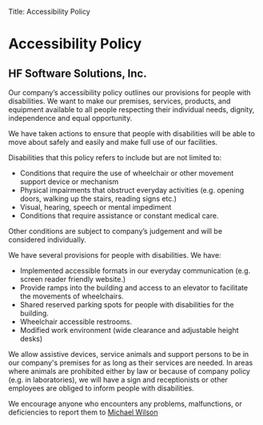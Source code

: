 Title: Accessibility Policy

Accessibility Policy
=============================

HF Software Solutions, Inc.
---------------------------

Our company’s accessibility policy outlines our provisions for people with disabilities. We want to make our premises, services, products, and equipment available to all people respecting their individual needs, dignity, independence and equal opportunity.

We have taken actions to ensure that people with disabilities will be able to move about safely and easily and make full use of our facilities.

Disabilities that this policy refers to include but are not limited to:

  - Conditions that require the use of wheelchair or other movement support device or mechanism
  - Physical impairments that obstruct everyday activities (e.g. opening doors, walking up the stairs, reading signs etc.)
  - Visual, hearing, speech or mental impediment
  - Conditions that require assistance or constant medical care.

Other conditions are subject to company’s judgement and will be considered individually.

We have several provisions for people with disabilities. We have:

  - Implemented accessible formats in our everyday communication (e.g. screen reader friendly website.)
  - Provide ramps into the building and access to an elevator to facilitate the movements of wheelchairs.
  - Shared reserved parking spots for people with disabilities for the building.
  - Wheelchair accessible restrooms.
  - Modified work environment (wide clearance and adjustable height desks)

We allow assistive devices, service animals and support persons to be in our company's premises for as long as their services are needed. In areas where animals are prohibited either by law or because of company policy (e.g. in laboratories), we will have a sign and receptionists or other employees are obliged to inform people with disabilities.

We encourage anyone who encounters any problems, malfunctions, or deficiencies to report them to [Michael Wilson](mailto:wilson@healthfocus.io)
